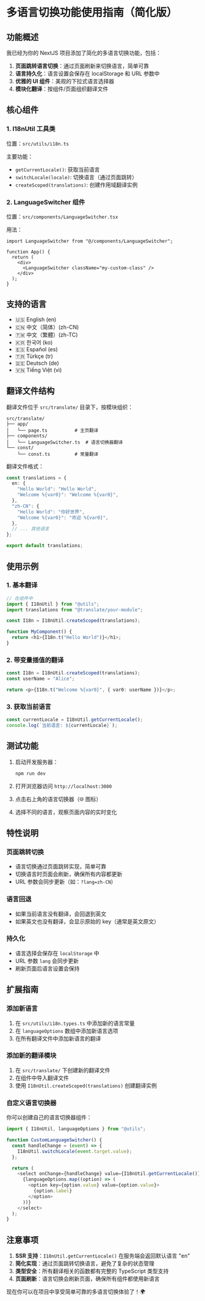 # 多语言切换功能使用指南（简化版）

## 功能概述

我已经为你的 NextJS 项目添加了简化的多语言切换功能，包括：

1. **页面跳转语言切换**：通过页面刷新来切换语言，简单可靠
2. **语言持久化**：语言设置会保存在 localStorage 和 URL 参数中
3. **优雅的 UI 组件**：美观的下拉式语言选择器
4. **模块化翻译**：按组件/页面组织翻译文件

## 核心组件

### 1. I18nUtil 工具类

位置：`src/utils/i18n.ts`

主要功能：

- `getCurrentLocale()`: 获取当前语言
- `switchLocale(locale)`: 切换语言（通过页面跳转）
- `createScoped(translations)`: 创建作用域翻译实例

### 2. LanguageSwitcher 组件

位置：`src/components/LanguageSwitcher.tsx`

用法：

```tsx
import LanguageSwitcher from "@/components/LanguageSwitcher";

function App() {
  return (
    <div>
      <LanguageSwitcher className="my-custom-class" />
    </div>
  );
}
```

## 支持的语言

- 🇺🇸 English (en)
- 🇨🇳 中文（简体）(zh-CN)
- 🇹🇼 中文（繁體）(zh-TC)
- 🇰🇷 한국어 (ko)
- 🇪🇸 Español (es)
- 🇹🇷 Türkçe (tr)
- 🇩🇪 Deutsch (de)
- 🇻🇳 Tiếng Việt (vi)

## 翻译文件结构

翻译文件位于 `src/translate/` 目录下，按模块组织：

```
src/translate/
├── app/
│   └── page.ts          # 主页翻译
├── components/
│   └── LanguageSwitcher.ts  # 语言切换器翻译
└── const/
    └── const.ts         # 常量翻译
```

翻译文件格式：

```typescript
const translations = {
  en: {
    "Hello World": "Hello World",
    "Welcome %{var0}": "Welcome %{var0}",
  },
  "zh-CN": {
    "Hello World": "你好世界",
    "Welcome %{var0}": "欢迎 %{var0}",
  },
  // ... 其他语言
};

export default translations;
```

## 使用示例

### 1. 基本翻译

```typescript
// 在组件中
import { I18nUtil } from "@utils";
import translations from "@translate/your-module";

const I18n = I18nUtil.createScoped(translations);

function MyComponent() {
  return <h1>{I18n.t("Hello World")}</h1>;
}
```

### 2. 带变量插值的翻译

```typescript
const I18n = I18nUtil.createScoped(translations);
const userName = "Alice";

return <p>{I18n.t("Welcome %{var0}", { var0: userName })}</p>;
```

### 3. 获取当前语言

```typescript
const currentLocale = I18nUtil.getCurrentLocale();
console.log(`当前语言: ${currentLocale}`);
```

## 测试功能

1. 启动开发服务器：

   ```bash
   npm run dev
   ```

2. 打开浏览器访问 `http://localhost:3000`

3. 点击右上角的语言切换器（🌐 图标）

4. 选择不同的语言，观察页面内容的实时变化

## 特性说明

### 页面跳转切换

- 语言切换通过页面跳转实现，简单可靠
- 切换语言时页面会刷新，确保所有内容都更新
- URL 参数会同步更新（如：`?lang=zh-CN`）

### 语言回退

- 如果当前语言没有翻译，会回退到英文
- 如果英文也没有翻译，会显示原始的 key（通常是英文原文）

### 持久化

- 语言选择会保存在 `localStorage` 中
- URL 参数 `lang` 会同步更新
- 刷新页面后语言设置会保持

## 扩展指南

### 添加新语言

1. 在 `src/utils/i18n.types.ts` 中添加新的语言常量
2. 在 `languageOptions` 数组中添加新语言选项
3. 在所有翻译文件中添加新语言的翻译

### 添加新的翻译模块

1. 在 `src/translate/` 下创建新的翻译文件
2. 在组件中导入翻译文件
3. 使用 `I18nUtil.createScoped(translations)` 创建翻译实例

### 自定义语言切换器

你可以创建自己的语言切换器组件：

```typescript
import { I18nUtil, languageOptions } from "@utils";

function CustomLanguageSwitcher() {
  const handleChange = (event) => {
    I18nUtil.switchLocale(event.target.value);
  };

  return (
    <select onChange={handleChange} value={I18nUtil.getCurrentLocale()}>
      {languageOptions.map((option) => (
        <option key={option.value} value={option.value}>
          {option.label}
        </option>
      ))}
    </select>
  );
}
```

## 注意事项

1. **SSR 支持**：`I18nUtil.getCurrentLocale()` 在服务端会返回默认语言 "en"
2. **简化实现**：通过页面跳转切换语言，避免了复杂的状态管理
3. **类型安全**：所有翻译相关的函数都有完整的 TypeScript 类型支持
4. **页面刷新**：语言切换会刷新页面，确保所有组件都使用新语言

现在你可以在项目中享受简单可靠的多语言切换体验了！🌍
